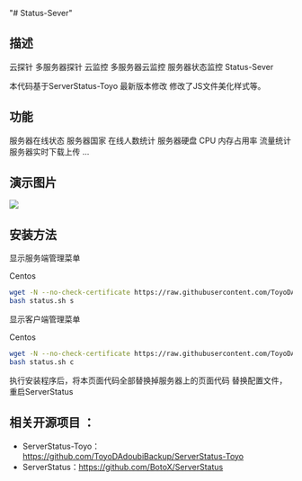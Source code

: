 "# Status-Sever"
## 描述
云探针 多服务器探针 云监控 多服务器云监控 服务器状态监控 Status-Sever

本代码基于ServerStatus-Toyo 最新版本修改 修改了JS文件美化样式等。

## 功能
服务器在线状态
服务器国家
在线人数统计
服务器硬盘 CPU 内存占用率
流量统计
服务器实时下载上传
...

## 演示图片

![](https://s1.ax1x.com/2020/07/01/NTCRPO.png)


## 安装方法

显示服务端管理菜单

Centos
```bash
wget -N --no-check-certificate https://raw.githubusercontent.com/ToyoDAdoubi/doubi/master/status.sh && chmod +x status.sh
bash status.sh s
```

显示客户端管理菜单

Centos
```bash
wget -N --no-check-certificate https://raw.githubusercontent.com/ToyoDAdoubi/doubi/master/status.sh && chmod +x status.sh
bash status.sh c
```

执行安装程序后，将本页面代码全部替换掉服务器上的页面代码
替换配置文件，重启ServerStatus


## 相关开源项目 ： 
* ServerStatus-Toyo：https://github.com/ToyoDAdoubiBackup/ServerStatus-Toyo
* ServerStatus：https://github.com/BotoX/ServerStatus


